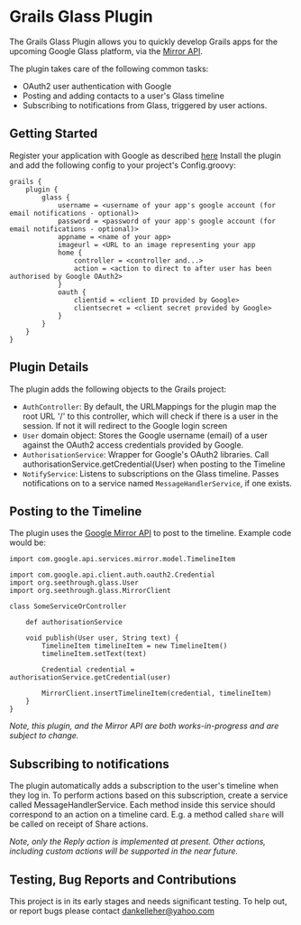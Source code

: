 Grails Glass Plugin
=========

The Grails Glass Plugin allows you to quickly develop Grails apps for the upcoming Google Glass platform, via the [Mirror API](https://developers.google.com/glass/). 

The plugin takes care of the following common tasks:

  - OAuth2 user authentication with Google
  - Posting and adding contacts to a user's Glass timeline
  - Subscribing to notifications from Glass, triggered by user actions.

## Getting Started

Register your application with Google as described [here](https://developers.google.com/glass/overview)
Install the plugin and add the following config to your project's Config.groovy:

    grails {
        plugin {
		    glass {
			    username = <username of your app's google account (for email notifications - optional)>
			    password = <password of your app's google account (for email notifications - optional)>
			    appname = <name of your app>
			    imageurl = <URL to an image representing your app
			    home {
    				controller = <controller and...>
				    action = <action to direct to after user has been authorised by Google OAuth2>
			    }
			    oauth {
    				clientid = <client ID provided by Google>
				    clientsecret = <client secret provided by Google>
			    }
		    }
	    }
    }

## Plugin Details

The plugin adds the following objects to the Grails project:

  - `AuthController`: By default, the URLMappings for the plugin map the root URL '/' to this controller, which will check if there is a user in the session. If not it will redirect to the Google login screen
  - `User` domain object: Stores the Google username (email) of a user against the OAuth2 access credentials provided by Google.
  - `AuthorisationService`: Wrapper for Google's OAuth2 libraries. Call authorisationService.getCredential(User) when posting to the Timeline
  - `NotifyService`: Listens to subscriptions on the Glass timeline. Passes notifications on to a service named `MessageHandlerService`, if one exists.

## Posting to the Timeline

The plugin uses the [Google Mirror API](https://developers.google.com/glass/about) to post to the timeline. Example code would be:

    import com.google.api.services.mirror.model.TimelineItem

    import com.google.api.client.auth.oauth2.Credential
    import org.seethrough.glass.User
    import org.seethrough.glass.MirrorClient

    class SomeServiceOrController
    
        def authorisationService
    
        void publish(User user, String text) {
            TimelineItem timelineItem = new TimelineItem()
            timelineItem.setText(text)

            Credential credential = authorisationService.getCredential(user)

            MirrorClient.insertTimelineItem(credential, timelineItem)
        }
    }

*Note, this plugin, and the Mirror API are both works-in-progress and are subject to change.*

## Subscribing to notifications

The plugin automatically adds a subscription to the user's timeline when they log in. To perform actions based on this subscription, create a service called MessageHandlerService. Each method inside this service should correspond to an action on a timeline card. E.g. a method called `share` will be called on receipt of Share actions.

*Note, only the Reply action is implemented at present. Other actions, including custom actions will be supported in the near future.*

## Testing, Bug Reports and Contributions

This project is in its early stages and needs significant testing. To help out, or report bugs please contact dankelleher@yahoo.com
